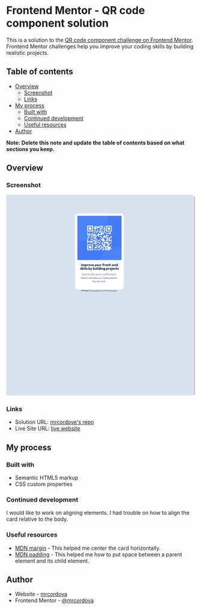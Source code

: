 # Frontend Mentor - QR code component solution

This is a solution to the [QR code component challenge on Frontend Mentor](https://www.frontendmentor.io/challenges/qr-code-component-iux_sIO_H). Frontend Mentor challenges help you improve your coding skills by building realistic projects.

## Table of contents

- [Overview](#overview)
  - [Screenshot](#screenshot)
  - [Links](#links)
- [My process](#my-process)
  - [Built with](#built-with)
  - [Continued development](#continued-development)
  - [Useful resources](#useful-resources)
- [Author](#author)

**Note: Delete this note and update the table of contents based on what sections you keep.**

## Overview

### Screenshot

![Screen shot](images/screenshot.png)

### Links

- Solution URL: [mrcordove's repo](https://github.com/mrcordova/qr-code-component)
- Live Site URL: [live website](https://mrcordova.github.io/qr-code-component/)

## My process

### Built with

- Semantic HTML5 markup
- CSS custom properties

### Continued development

I would like to work on aligning elements. I had trouble on how to align the card relative to the body.

### Useful resources

- [MDN margin](https://developer.mozilla.org/en-US/docs/Web/CSS/margin) - This helped me center the card horizontally.
- [MDN padding](https://developer.mozilla.org/en-US/docs/Web/CSS/padding) - This helped me how to put space between a parent element and its child element.

## Author

- Website - [mrcordova](https://github.com/mrcordova)
- Frontend Mentor - [@mrcordova](https://www.frontendmentor.io/profile/mrcordova)
